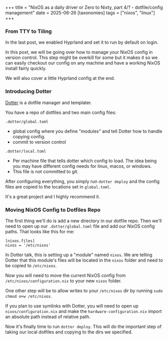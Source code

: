+++
title = "NixOS as a daily driver or Zero to Nixty, part 4/? - dotfile/config management"
date = 2025-06-26
[taxonomies]
tags = ["nixos", "linux"]
+++

### From TTY to Tiling

In the last post, we enabled Hyprland and set it to run by default on login.

In this post, we will be going over how to manage your NixOS config in version
control. This step might be overkill for some but it makes it so we can easily
checkout our config on any machine and have a working NixOS install fairly
quickly.

We will also cover a little Hyprland config at the end.

### Introducing Dotter

[Dotter](https://github.com/SuperCuber/dotter) is a dotfile manager and templater.

You have a repo of dotfiles and two main config files:

`.dotter/global.toml`
  - global config where you define "modules" and tell Dotter how to handle
    copying config.
  - commit to version control

`.dotter/local.toml`
  - Per machine file that tells dotter which config to load. The idea being
  you may have different config needs for linux, macos, or windows.
  - This file is not committed to git.

After configuring everything, you simply run `dotter deploy` and the config
files are copied to the locations set in `global.toml`.

It's a great project and I highly recommend it.

### Moving NixOS Config to Dotfiles Repo

The first thing we'll do is add a new directory in our dotfile repo. Then
we'll need to open up our `.dotter/global.toml` file and add our NixOS config
paths. That looks like this for me:

```
[nixos.files]
nixos = '/etc/nixos'
```

In Dotter talk, this is setting up a "module" named `nixos`. We are telling Dotter
that this module's files will be located in the `nixos` folder and need to be
copied to `/etc/nixos`.

Now you will need to move the current NixOS config from
`/etc/nixos/configuration.nix` to your new `nixos` folder.

One other step will be to allow writes to your `/etc/nixos` dir by running
`sudo chmod o+w /etc/nixos`.

If you plan to use symlinks with Dotter, you will need to open up
`nixos/configuration.nix` and make the `hardware-configuration.nix` import
an absolute path instead of relative path.

Now it's finally time to run `dotter deploy`. This will do the important step
of taking our local dotfiles and copying to the dirs we specified.
